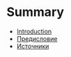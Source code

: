 # Summary

* [Introduction](README.md)
* [Предисловие](predislovie.md)
* [Источники](istochniki.md)

